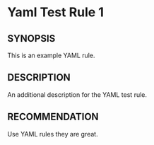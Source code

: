 # Yaml Test Rule 1

## SYNOPSIS

This is an example YAML rule.

## DESCRIPTION

An additional description for the YAML test rule.

## RECOMMENDATION

Use YAML rules they are great.
